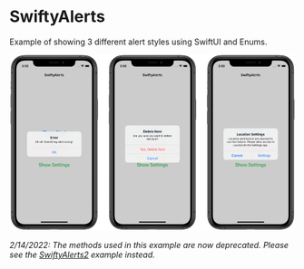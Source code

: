 # SwiftyAlerts
Example of showing 3 different alert styles using SwiftUI and Enums.

<p align="center">
  <img src="screenshot.png" alt="Screenshot"/>
</p>

*2/14/2022: The methods used in this example are now deprecated. Please see the [SwiftyAlerts2](https://github.com/harrisonrw/SwiftyAlerts2) example instead.*

